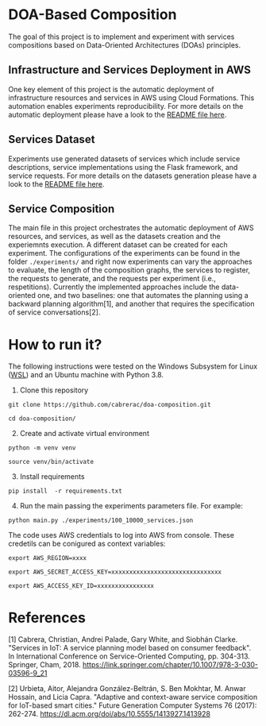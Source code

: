 # DOA-Based Composition

The goal of this project is to implement and experiment with services compositions based on Data-Oriented Architectures (DOAs) principles.

## Infrastructure and Services Deployment in AWS

One key element of this project is the automatic deployment of infrastructure resources and services in AWS using Cloud Formations. This automation enables experiments reproducibility. For more details on the automatic deployment please have a look to the [README file here](https://github.com/cabrerac/doa-composition/tree/main/deployment). 

## Services Dataset

Experiments use generated datasets of services which include service descriptions, service implementations using the Flask framework, and service requests. For more details on the datasets generation please have a look to the [README file here](https://github.com/cabrerac/doa-composition/tree/main/datasets). 

## Service Composition

The main file in this project orchestrates the automatic deployment of AWS resources, and services, as well as the datasets creation and the experiemnts execution. A different dataset can be created for each experiment. The configurations of the experiments can be found in the folder `./experiments/` and right now experiments can vary the approaches to evaluate, the length of the composition graphs, the services to register, the requests to generate, and the requests per experiment (i.e., respetitions). Currently the implemented approaches include the data-oriented one, and two baselines: one that automates the planning using a backward planning algorithm[1], and another that requires the specification of service conversations[2].

# How to run it?

The following instructions were tested on the Windows Subsystem for Linux ([WSL](https://docs.microsoft.com/en-us/windows/wsl/install)) and an Ubuntu machine with Python 3.8.

1. Clone this repository

```
git clone https://github.com/cabrerac/doa-composition.git
```
```
cd doa-composition/
```

2. Create and activate virtual environment 

```
python -m venv venv
```
```
source venv/bin/activate
```

3. Install requirements

```
pip install  -r requirements.txt
```

4. Run the main passing the experiments parameters file. For example:

```
python main.py ./experiments/100_10000_services.json
```

The code uses AWS credentials to log into AWS from console. These credetils can be conigured as context variables:

`export AWS_REGION=xxxx`

`export AWS_SECRET_ACCESS_KEY=xxxxxxxxxxxxxxxxxxxxxxxxxxxxxxx`

`export AWS_ACCESS_KEY_ID=xxxxxxxxxxxxxxxx`

# References

[1] Cabrera, Christian, Andrei Palade, Gary White, and Siobhán Clarke. "Services in IoT: A service planning model based on consumer feedback". In International Conference on Service-Oriented Computing, pp. 304-313. Springer, Cham, 2018. https://link.springer.com/chapter/10.1007/978-3-030-03596-9_21 

[2] Urbieta, Aitor, Alejandra González-Beltrán, S. Ben Mokhtar, M. Anwar Hossain, and Licia Capra. "Adaptive and context-aware service composition for IoT-based smart cities." Future Generation Computer Systems 76 (2017): 262-274. https://dl.acm.org/doi/abs/10.5555/1413927.1413928
